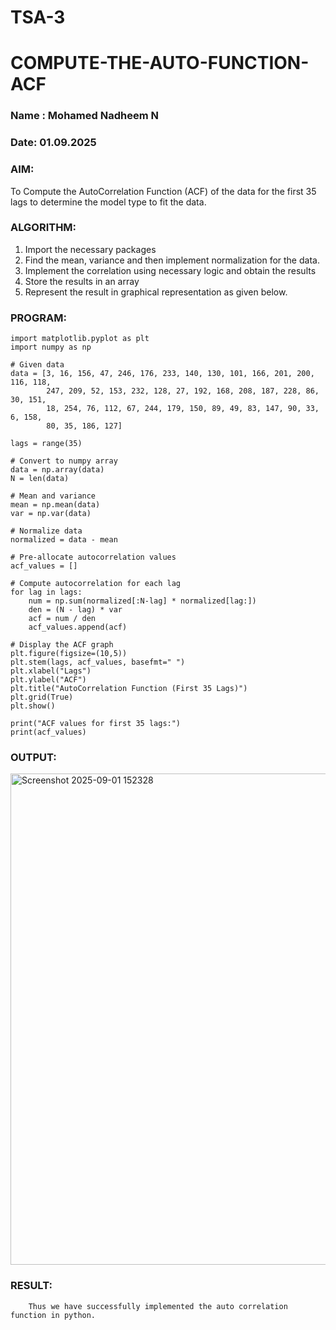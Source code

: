 # TSA-3
# COMPUTE-THE-AUTO-FUNCTION-ACF

### Name : Mohamed Nadheem N
### Date: 01.09.2025

### AIM:
To Compute the AutoCorrelation Function (ACF) of the data for the first 35 lags to determine the model
type to fit the data.
### ALGORITHM:
1. Import the necessary packages
2. Find the mean, variance and then implement normalization for the data.
3. Implement the correlation using necessary logic and obtain the results
4. Store the results in an array
5. Represent the result in graphical representation as given below.

   
### PROGRAM:
```
import matplotlib.pyplot as plt
import numpy as np

# Given data
data = [3, 16, 156, 47, 246, 176, 233, 140, 130, 101, 166, 201, 200, 116, 118, 
        247, 209, 52, 153, 232, 128, 27, 192, 168, 208, 187, 228, 86, 30, 151, 
        18, 254, 76, 112, 67, 244, 179, 150, 89, 49, 83, 147, 90, 33, 6, 158, 
        80, 35, 186, 127]

lags = range(35)

# Convert to numpy array
data = np.array(data)
N = len(data)

# Mean and variance
mean = np.mean(data)
var = np.var(data)

# Normalize data
normalized = data - mean

# Pre-allocate autocorrelation values
acf_values = []

# Compute autocorrelation for each lag
for lag in lags:
    num = np.sum(normalized[:N-lag] * normalized[lag:])
    den = (N - lag) * var
    acf = num / den
    acf_values.append(acf)

# Display the ACF graph
plt.figure(figsize=(10,5))
plt.stem(lags, acf_values, basefmt=" ")
plt.xlabel("Lags")
plt.ylabel("ACF")
plt.title("AutoCorrelation Function (First 35 Lags)")
plt.grid(True)
plt.show()

print("ACF values for first 35 lags:")
print(acf_values)

```

### OUTPUT:
<img width="1463" height="786" alt="Screenshot 2025-09-01 152328" src="https://github.com/user-attachments/assets/7057b66a-cd35-4514-b53b-d02a4f9251c1" />

### RESULT:
        Thus we have successfully implemented the auto correlation function in python.
